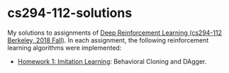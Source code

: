 # cs294-112-solutions
My solutions to assignments of [Deep Reinforcement Learning (cs294-112 Berkeley, 2018 Fall)](http://rail.eecs.berkeley.edu/deeprlcourse/). In each assignment, the following reinforcement learning algorithms were implemented:

- [Homework 1: Imitation Learning](http://rail.eecs.berkeley.edu/deeprlcourse/static/homeworks/hw1.pdf): Behavioral Cloning and DAgger.

